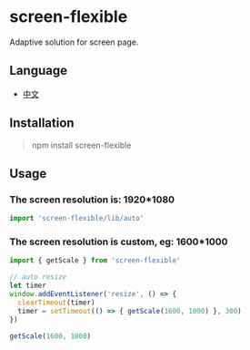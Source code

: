 # screen-flexible
Adaptive solution for screen page.

## Language

- [中文](https://github.com/excaliburhan/screen-flexible/blob/master/docs/zh_CN.md)

## Installation

> npm install screen-flexible

## Usage

### The screen resolution is: 1920*1080

```js
import 'screen-flexible/lib/auto'
```

### The screen resolution is custom, eg: 1600*1000

```js
import { getScale } from 'screen-flexible'

// auto resize
let timer
window.addEventListener('resize', () => {
  clearTimeout(timer)
  timer = setTimeout(() => { getScale(1600, 1000) }, 300)
})

getScale(1600, 1000)
```
